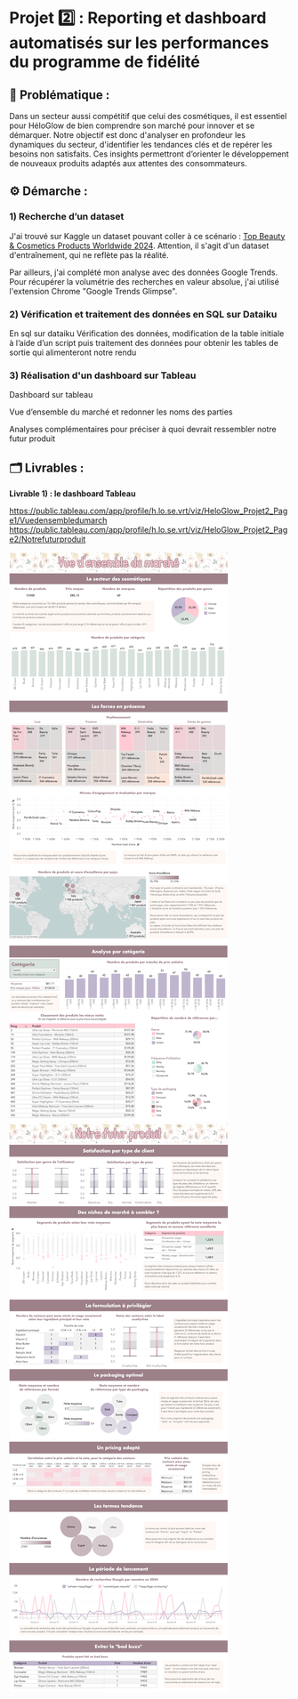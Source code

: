 # Projet 2️⃣ : Reporting et dashboard automatisés sur les performances du programme de fidélité

## 🧩 Problématique :

Dans un secteur aussi compétitif que celui des cosmétiques, il est essentiel pour HéloGlow de bien comprendre son marché pour innover et se démarquer. Notre objectif est donc d'analyser en profondeur les dynamiques du secteur, d'identifier les tendances clés et de repérer les besoins non satisfaits. Ces insights permettront d’orienter le développement de nouveaux produits adaptés aux attentes des consommateurs.

## ⚙️ Démarche :

### 1) Recherche d’un dataset 

J'ai trouvé sur Kaggle un dataset pouvant coller à ce scénario : [Top Beauty & Cosmetics Products Worldwide 2024](https://www.kaggle.com/datasets/waqi786/most-used-beauty-cosmetics-products-in-the-world). Attention, il s'agit d'un dataset d'entraînement, qui ne reflète pas la réalité.

Par ailleurs, j'ai complété mon analyse avec des données Google Trends. Pour récupérer la volumétrie des recherches en valeur absolue, j'ai utilisé l'extension Chrome "Google Trends Glimpse".

### 2) Vérification et traitement des données en SQL sur Dataiku

En sql sur dataiku Vérification des données, modification de la table initiale à l’aide d’un script puis traitement des données pour obtenir les tables de sortie qui alimenteront notre rendu

### 3) Réalisation d'un dashboard sur Tableau

Dashboard sur tableau 

Vue d’ensemble du marché et redonner les noms des parties 

Analyses complémentaires pour préciser à quoi devrait ressembler notre futur produit 

## 🗂️ Livrables :

**Livrable 1) : le dashboard Tableau**


https://public.tableau.com/app/profile/h.lo.se.vrt/viz/HeloGlow_Projet2_Page1/Vuedensembledumarch
https://public.tableau.com/app/profile/h.lo.se.vrt/viz/HeloGlow_Projet2_Page2/Notrefuturproduit



<img src="https://github.com/HeloGlow/Portfolio_fr/blob/main/Projet_2/HeloGlow_Tableau_Page1.png?raw=true">
<img src="https://github.com/HeloGlow/Portfolio_fr/blob/main/Projet_2/HeloGlow_Tableau_Page2.png?raw=true">
